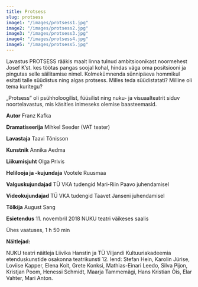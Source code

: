 ```yaml
---
title: Protsess
slug: protsess
image1: "/images/protsess1.jpg"
image2: "/images/protsess2.jpg"
image3: "/images/protsess3.jpg"
image4: "/images/protsess4.jpg"
image5: "/images/protsess5.jpg"
---
```


Lavastus PROTSESS rääkis maalt linna tulnud ambitsioonikast noormehest Josef K’st. kes töötas pangas soojal kohal, hindas väga oma positsiooni ja pingutas selle säilitamise nimel. Kolmekümnenda sünnipäeva hommikul esitati talle süüdistus ning algas protsess. Milles teda süüdistatati? Milline oli tema kuritegu? 

„Protsess” oli psühholoogilist, füüsilist ning nuku- ja visuaalteatrit siduv noortelavastus, mis käsitles inimeseks olemise baasteemasid.

**Autor** Franz Kafka

**Dramatiseerija** Mihkel Seeder (VAT teater)

**Lavastaja** Taavi Tõnisson

**Kunstnik** Annika Aedma

**Liikumisjuht** Olga Privis

**Helilooja ja -kujundaja** Vootele Ruusmaa

**Valguskujundajad** TÜ VKA tudengid Mari-Riin Paavo juhendamisel

**Videokujundajad** TÜ VKA tudengid Taavet Janseni juhendamisel

**Tõlkija** August Sang

**Esietendus** 11. novembril 2018 NUKU teatri väikeses saalis

Ühes vaatuses, 1 h 50 min

**Näitlejad:**

NUKU teatri näitleja Liivika Hanstin ja TÜ Viljandi Kultuuriakadeemia etenduskunstide osakonna teatrikunsti 12. lend: Stefan Hein, Karolin Jürise, Loviise Kapper, Elena Koit, Grete Konksi, Mathias-Einari Leedo, Silva Pijon, Kristjan Poom, Henessi Schmidt, Maarja Tammemägi, Hans Kristian Õis, Elar Vahter, Mari Anton.
